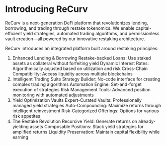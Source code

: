 # Introducing ReCurv

ReCurv is a next-generation DeFi platform that revolutionizes lending, borrowing, and trading through restake tokenomics. We enable capital-efficient yield strategies, automated trading algorithms, and permissionless vault creation—all powered by our innovative restaking architecture.

ReCurv introduces an integrated platform built around restaking principles:
1. Enhanced Lending & Borrowing
Restake-backed Loans: Use staked assets as collateral without forfeiting yield
Dynamic Interest Rates: Algorithmically adjusted based on utilization and risk
Cross-Chain Compatibility: Access liquidity across multiple blockchains
2. Intelligent Trading Suite
Strategy Builder: No-code interface for creating complex trading algorithms
Automation Engine: Set-and-forget execution of strategies
Risk Management Tools: Advanced position monitoring with automated adjustments
3. Yield Optimization Vaults
Expert-Curated Vaults: Professionally managed yield strategies
Auto-Compounding: Maximize returns through intelligent reinvestment
Risk-Categorized Offerings: Options for various risk appetites
4. The Restake Revolution
Recursive Yield: Generate returns on already-yielding assets
Composable Positions: Stack yield strategies for amplified returns
Liquidity Preservation: Maintain capital flexibility while earning
